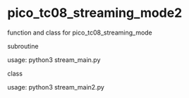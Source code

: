 # pico_tc08_streaming_mode2
function and class for pico_tc08_streaming_mode

subroutine

usage: python3 stream_main.py

class

usage: python3 stream_main2.py
